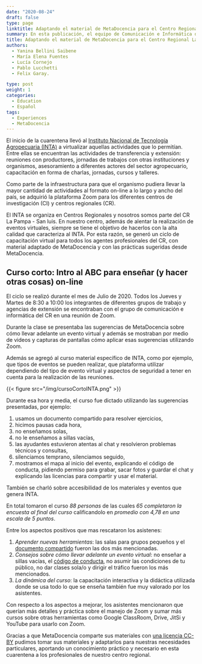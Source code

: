 ```yaml
---
date: "2020-08-24"
draft: false
type: page
linktitle: Adaptando el material de MetaDocencia para el Centro Regional La Pampa - San Luis
summary: En esta publicación, el equipo de Comunicación e Informática del Centro Regional La Pampa - San Luis nos cuenta su experiencia adaptando el material de MetaDocencia para formar a sus investigadores y extensionistas.
title: Adaptando el material de MetaDocencia para el Centro Regional La Pampa - San Luis
authors: 
  - Yanina Bellini Saibene
  - María Elena Fuentes
  - Lucía Cornejo
  - Pablo Lucchetti
  - Felix Garay.

type: post
weight: 1
categories:
  - Education
  - Español
tags: 
  - Experiences
  - MetaDocencia 
---
```


El inicio de la cuarentena llevó al [Instituto Nacional de Tecnología Agropecuaria (INTA)](https://www.argentina.gob.ar/inta) a virtualizar aquellas actividades que lo permitían. Entre ellas se encuentran las actividades de transferencia y extensión: reuniones con productores, jornadas de trabajos con otras instituciones y organismos, asesoramiento a diferentes actores del sector agropecuario, capacitación en forma de charlas, jornadas, cursos y talleres.

Como parte de la infraestructura para que el organismo pudiera llevar la mayor cantidad de actividades al formato on-line a lo largo y ancho del país, se adquirió la plataforma Zoom para los diferentes centros de investigación (CI) y centros regionales (CR).

El INTA se organiza en Centros Regionales y nosotros somos parte del CR La Pampa - San luis.  En nuestro centro, además de alentar la realización de eventos virtuales, siempre se tiene el objetivo de hacerlos con la alta calidad que caracteriza al INTA.  Por esta razón, se generó un ciclo de capacitación virtual para todos los agentes profesionales del CR, con material adaptado de MetaDocencia y con las prácticas sugeridas desde MetaDocencia.

## Curso corto: Intro al ABC para enseñar (y hacer otras cosas) on-line

El ciclo se realizó durante el mes de Julio de 2020. Todos los Jueves y Martes de 8:30 a 10:00 los integrantes de diferentes grupos de trabajo y agencias de extensión se encontraban con el grupo de comunicación e informática del CR en una reunión de Zoom.

Durante la clase se presentaba las sugerencias de MetaDocencia sobre cómo llevar adelante un evento virtual y además se mostraban por medio de videos y capturas de pantallas cómo aplicar esas sugerencias utilizando Zoom.

Además se agregó al curso material específico de INTA, como por ejemplo, que tipos de eventos se pueden realizar, que plataforma utilizar dependiendo del tipo de evento virtual y aspectos de seguridad a tener en cuenta para la realización de las reuniones.

{{< figure src="/img/cursoCortoINTA.png" >}}

Durante esa hora y media, el curso fue dictado utilizando las sugerencias presentadas, por ejemplo:

1. usamos un documento compartido para resolver ejercicios,
2. hicimos pausas cada hora,
3. no enseñamos solas,
4. no le enseñamos a sillas vacías,
5. las ayudantes estuvieron atentas al chat y resolvieron problemas técnicos y consultas,
6. silenciamos temprano, silenciamos seguido,
7. mostramos el mapa al inicio del evento, explicando el código de conducta, pidiendo permiso para grabar, sacar fotos y guardar el chat y explicando las licencias para compartir y usar el material.

También se charló sobre accesibilidad de los materiales y eventos que genera INTA.

En total tomaron el curso _88 personas_ de las cuales _65 completaron la encuesta al final del curso_ calificandolo en _promedio con 4,78 en una escala de 5 puntos_.

Entre los aspectos positivos que mas rescataron los asistenes:

1. _Aprender nuevas herramientas_: las salas para grupos pequeños y el [documento compartido](https://www.metadocencia.org/post/documentoscompartidos/) fueron las dos más mencionadas.
2. _Consejos sobre cómo llevar adelante un evento virtual_: no enseñar a sillas vacías, el [código de conducta](https://metadocencia.netlify.app/cdc/), no asumir las condiciones de tu público, no dar clases sola/o y dirigir el tráfico fueron los más mencionados.
3. _La dinámica del curso_: la capacitación interactiva y la didáctica utilizada donde se usa todo lo que se enseña también fue muy valorado por los asistentes.

Con respecto a los aspectos a mejorar, los asistentes mencionaron que querían más detalles y práctica sobre el manejo de Zoom y sumar más cursos sobre otras herramientas como Google ClassRoom, Drive, JitSi y YouTube para usarlo con Zoom.

Gracias a que MetaDocencia comparte sus materiales con [una licencia CC-BY](https://metadocencia.netlify.app/terms/) pudimos tomar sus materiales y adaptarlos para nuestras necesidades particulares, aportando un conocimiento práctico y necesario en esta cuarentena a los profesionales de nuestro centro regional.

